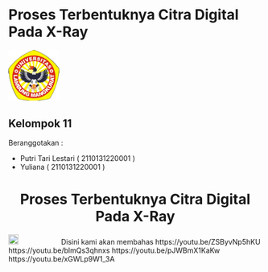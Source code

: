 # Proses Terbentuknya Citra Digital Pada X-Ray
<img src="/Logo-ULM.png" width="20%" height="20%">

## Kelompok 11 
Beranggotakan :
- Putri Tari Lestari ( 2110131220001 )
- Yuliana ( 2110131220001 )


<h1 align="center">Proses Terbentuknya Citra Digital <br> Pada X-Ray</h1>
<img src="/x-ray1.jpeg" width="20%" height="20%">
Disini kami akan membahas 
https://youtu.be/ZSByvNp5hKU
https://youtu.be/blmQs3qhnxs
https://youtu.be/pJWBmX1KaKw
https://youtu.be/xGWLp9W1_3A
